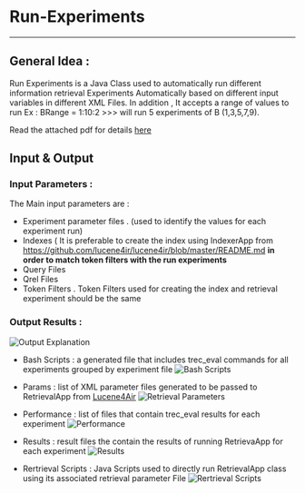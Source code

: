 # Run-Experiments
---

## General Idea  :

Run Experiments is a Java Class used to automatically run different information retrieval Experiments Automatically based on different input variables in different XML Files. In addition , It accepts a range of values to run Ex : BRange = 1:10:2 >>> will run 5 experiments of B (1,3,5,7,9).

Read the attached pdf for details 
[here](https://github.com/ABDULAZIZALQATAN/Run-Experiments/issues/10)
 
## Input & Output

### Input Parameters :
The Main input parameters are :
* Experiment parameter files . (used to identify the values for each experiment run)
* Indexes ( It is preferable to create the index using IndexerApp from https://github.com/lucene4ir/lucene4ir/blob/master/README.md __in order to match token filters with the run experiments__
* Query Files
* Qrel Files
* Token Filters . Token Filters used for creating the index and retrieval experiment should be the same


### Output Results :

![Output Explanation](https://user-images.githubusercontent.com/47518534/56103304-0c3b7880-5f2a-11e9-8080-4f2cf65f32bd.jpg
 "Output Explanation")
 
* Bash Scripts : a generated file that includes trec_eval commands for all experiments grouped by experiment file
![Bash Scripts](https://user-images.githubusercontent.com/47518534/56102807-4e16ef80-5f27-11e9-8ae0-aa5654ea6601.jpg
 "Bash Scripts")
* Params : list of XML parameter files generated to be passed to RetrievalApp from [Lucene4Air](https://github.com/lucene4ir/lucene4ir/blob/master/README.md)
![Retrieval Parameters](https://user-images.githubusercontent.com/47518534/56102458-21fa6f00-5f25-11e9-9f22-22c262707e2b.jpg
 "Retrieval Parameters")
 
 * Performance : list of files that contain trec_eval results for each experiment 
 ![Performance](https://user-images.githubusercontent.com/47518534/56102506-4d7d5980-5f25-11e9-80be-42ab9df27853.jpg
 "Performance")
 
 * Results : result files the contain the results of running RetrievaApp for each experiment
  ![Results](https://user-images.githubusercontent.com/47518534/56102453-1444e980-5f25-11e9-87cb-fa1f41f963ea.jpg
 "Results")
 * Rertrieval Scripts : Java Scripts used to directly run RetrievalApp class using its associated retrieval parameter File
   ![Rertrieval Scripts](https://user-images.githubusercontent.com/47518534/56102493-3dfe1080-5f25-11e9-9424-2cab6e9ad6cf.jpg
 "Rertrieval Scripts")
